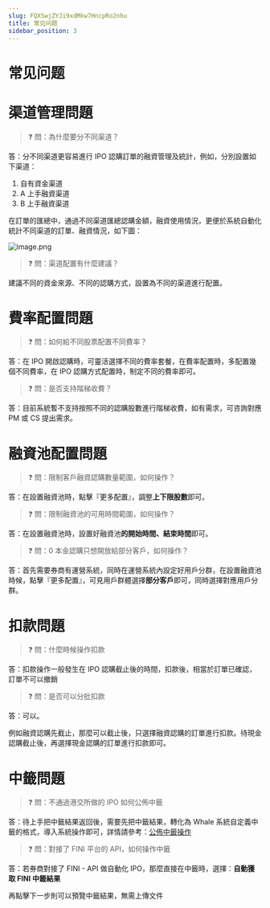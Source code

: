 ```yaml
---
slug: FQXSwjZYJi9xdMkw7HncpRo2nhu
title: 常见问题
sidebar_position: 3
---
```



# 常见问题


# 渠道管理問題


> ❓ 問：為什麼要分不同渠道？


答：分不同渠道更容易進行 IPO 認購訂單的融資管理及統計，例如，分別設置如下渠道：

1. 自有資金渠道
2. A 上手融資渠道
3. B 上手融資渠道

在訂單的匯總中，通過不同渠道匯總認購金額，融資使用情況，更便於系統自動化統計不同渠道的訂單、融資情況，如下圖：


![image.png](/assets/e5de242c89c29e81009bb5a1b626db3b.png)


> ❓ 問：渠道配置有什麼建議？


建議不同的資金來源、不同的認購方式，設置為不同的渠道進行配置。


# 費率配置問題


> ❓ 問：如何給不同股票配置不同費率？


答：在 IPO 開啟認購時，可靈活選擇不同的費率套餐，在費率配置時，多配置幾個不同費率，在 IPO 認購方式配置時，制定不同的費率即可。


> ❓ 問：是否支持階梯收費？


答：目前系統暫不支持按照不同的認購股數進行階梯收費，如有需求，可咨詢對應 PM 或 CS 提出需求。


# 融資池配置問題


> ❓ 問：限制客戶融資認購數量範圍，如何操作？


答：在設置融資池時，點擊『更多配置』，調整**上下限股數**即可。


> ❓ 問：限制融資池的可用時間範圍，如何操作？


答：在設置融資池時，設置好融資池**的開始時間、結束時間**即可。


> ❓ 問：0 本金認購只想開放給部分客戶，如何操作？


答：首先需要券商有運營系統，同時在運營系統內設定好用戶分群，在設置融資池時候，點擊『更多配置』，可見用戶群體選擇**部分客戶**即可，同時選擇對應用戶分群。


# 扣款問題


> ❓ 問：什麼時候操作扣款


答：扣款操作一般發生在 IPO 認購截止後的時間，扣款後，相當於訂單已確認，訂單不可以撤銷


> ❓ 問：是否可以分批扣款


答：可以。


例如融資認購先截止，那麼可以截止後，只選擇融資認購的訂單進行扣款。待現金認購截止後，再選擇現金認購的訂單進行扣款即可。


# 中籤問題


> ❓ 問：不通過港交所做的 IPO 如何公佈中籤


答：待上手把中籤結果返回後，需要先把中籤結果，轉化為 Whale 系統自定義中籤的格式，導入系統操作即可，詳情請參考：[公佈中籤操作](https://longbridge.feishu.cn/wiki/CfQ1wR31ViDOdJkaiB0cs1ipnJf)


> ❓ 問：對接了 FINI 平台的 API，如何操作中籤


答：若券商對接了 FINI - API 做自動化 IPO，那麼直接在中籤時，選擇：**自動獲取 FINI 中籤結果**


再點擊下一步則可以預覽中籤結果，無需上傳文件

